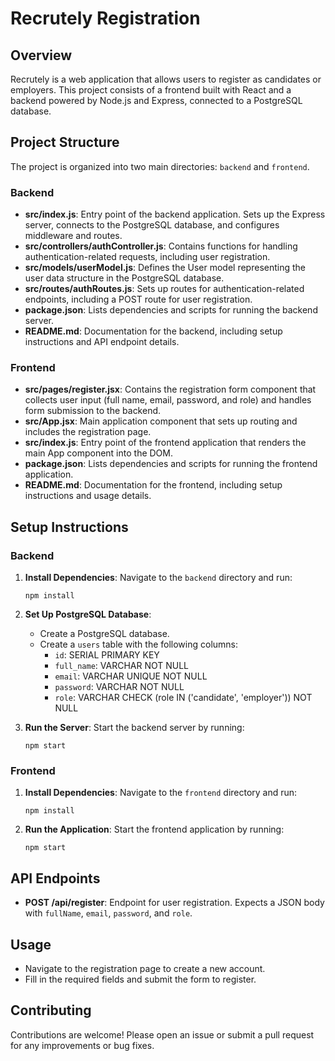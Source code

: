 # Recrutely Registration

## Overview
Recrutely is a web application that allows users to register as candidates or employers. This project consists of a frontend built with React and a backend powered by Node.js and Express, connected to a PostgreSQL database.

## Project Structure
The project is organized into two main directories: `backend` and `frontend`.

### Backend
- **src/index.js**: Entry point of the backend application. Sets up the Express server, connects to the PostgreSQL database, and configures middleware and routes.
- **src/controllers/authController.js**: Contains functions for handling authentication-related requests, including user registration.
- **src/models/userModel.js**: Defines the User model representing the user data structure in the PostgreSQL database.
- **src/routes/authRoutes.js**: Sets up routes for authentication-related endpoints, including a POST route for user registration.
- **package.json**: Lists dependencies and scripts for running the backend server.
- **README.md**: Documentation for the backend, including setup instructions and API endpoint details.

### Frontend
- **src/pages/register.jsx**: Contains the registration form component that collects user input (full name, email, password, and role) and handles form submission to the backend.
- **src/App.jsx**: Main application component that sets up routing and includes the registration page.
- **src/index.js**: Entry point of the frontend application that renders the main App component into the DOM.
- **package.json**: Lists dependencies and scripts for running the frontend application.
- **README.md**: Documentation for the frontend, including setup instructions and usage details.

## Setup Instructions

### Backend
1. **Install Dependencies**: Navigate to the `backend` directory and run:
   ```
   npm install
   ```
2. **Set Up PostgreSQL Database**:
   - Create a PostgreSQL database.
   - Create a `users` table with the following columns:
     - `id`: SERIAL PRIMARY KEY
     - `full_name`: VARCHAR NOT NULL
     - `email`: VARCHAR UNIQUE NOT NULL
     - `password`: VARCHAR NOT NULL
     - `role`: VARCHAR CHECK (role IN ('candidate', 'employer')) NOT NULL

3. **Run the Server**: Start the backend server by running:
   ```
   npm start
   ```

### Frontend
1. **Install Dependencies**: Navigate to the `frontend` directory and run:
   ```
   npm install
   ```
2. **Run the Application**: Start the frontend application by running:
   ```
   npm start
   ```

## API Endpoints
- **POST /api/register**: Endpoint for user registration. Expects a JSON body with `fullName`, `email`, `password`, and `role`.

## Usage
- Navigate to the registration page to create a new account.
- Fill in the required fields and submit the form to register.

## Contributing
Contributions are welcome! Please open an issue or submit a pull request for any improvements or bug fixes.